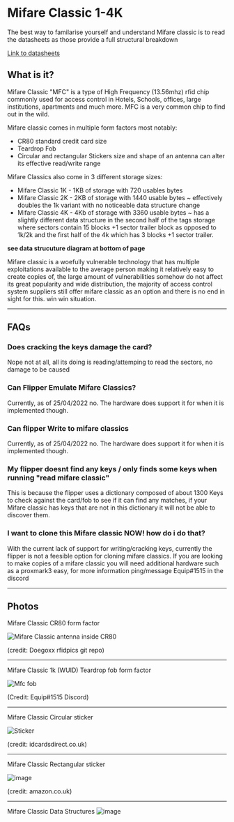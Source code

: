
# Mifare Classic 1-4K
The best way to familarise yourself and understand Mifare classic is to read the datasheets as those provide a full structural breakdown 

[Link to datasheets](https://github.com/equipter/flipper-knowledgebase/tree/main/NFC/Mifare%20Classic/Datasheets-Specs)

## What is it?
Mifare Classic "MFC" is a type of High Frequency (13.56mhz) rfid chip commonly used for access control in Hotels, Schools, offices, large institutions, apartments and much more. MFC is a very common chip to find out in the wild. 

Mifare classic comes in multiple form factors most notably:
- CR80 standard credit card size
- Teardrop Fob
- Circular and rectangular Stickers
size and shape of an antenna can alter its effective read/write range 

Mifare Classics also come in 3 different storage sizes:
- Mifare Classic 1K - 1KB of storage with 720 usables bytes 
- Mifare Classic 2K - 2KB of storage with 1440 usable bytes ~ effectively doubles the 1k variant with no noticeable data structure change 
- Mifare Classic 4K - 4Kb of storage with 3360 usable bytes ~ has a slightly different data structure in the second half of the tags storage where sectors contain 15 blocks +1 sector trailer block as opposed to 1k/2k and the first half of the 4k which has 3 blocks +1 sector trailer. 

**see data strucuture diagram at bottom of page**

Mifare classic is a woefully vulnerable technology that has multiple exploitations available to the average person making it relatively easy to create copies of, the large amount of vulnerabilities somehow do not affect its great popularity and wide distribution, the majority of access control system suppliers still offer mifare classic as an option and there is no end in sight for this. win win situation.

---

## FAQs
### Does cracking the keys damage the card?
Nope not at all, all its doing is reading/attemping to read the sectors, no damage to be caused

### Can Flipper Emulate Mifare Classics?
Currently, as of 25/04/2022 no. The hardware does support it for when it is implemented though.

### Can flipper Write to mifare classics 
Currently, as of 25/04/2022 no. The hardware does support it for when it is implemented though.

### My flipper doesnt find any keys / only finds some keys when running "read mifare classic"
This is because the flipper uses a dictionary composed of about 1300 Keys to check against the card/fob to see if it can find any matches, if your Mifare classic has keys that are not in this dictionary it will not be able to discover them. 

### I want to clone this Mifare classic NOW! how do i do that?
With the current lack of support for writing/cracking keys, currently the flipper is not a feesible option for cloning mifare classics. If you are looking to make copies of a mifare classic you will need additional hardware such as a proxmark3 easy, for more information ping/message Equip#1515 in the discord 

---



## Photos
Mifare Classic CR80 form factor

![Mifare Classic antenna inside CR80](https://user-images.githubusercontent.com/72751518/165157883-f107d27c-058f-445d-8744-ad2d9c3fcd62.png)

(credit: Doegoxx rfidpics git repo)

---

Mifare Classic 1k (WUID) Teardrop fob form factor

![Mfc fob](https://cdn.discordapp.com/attachments/954422698879098990/966759997486813304/IMG_4014.jpg)

(Credit: Equip#1515 Discord)

---

Mifare Classic Circular sticker

![Sticker](https://www.idcardsdirect.co.uk/pub/media/catalog/product/cache/edd36882d568ffd07fecd50ce5cdaf37/r/f/rfidroundstickers.jpg)

(credit: idcardsdirect.co.uk)

---

Mifare Classic Rectangular sticker

![image](https://user-images.githubusercontent.com/72751518/165159270-925bf007-60df-452b-847b-fed67eda325d.png)

(credit: amazon.co.uk)

---

Mifare Classic Data Structures
![image](https://user-images.githubusercontent.com/72751518/165160898-6f5462c9-7ae1-455b-b4c9-ece63887bc39.png)
